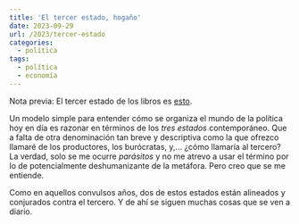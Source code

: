 ```yaml
---
title: 'El tercer estado, hogaño'
date: 2023-09-29
url: /2023/tercer-estado
categories:
  - política
tags:
  - política
  - economía
---
```


Nota previa: El tercer estado de los libros es [esto](https://es.wikipedia.org/wiki/Tercer_Estado).

Un modelo simple para entender cómo se organiza el mundo de la política hoy en día es razonar en términos de los _tres estados_ contemporáneo. Que a falta de otra denominación tan breve y descriptiva como la que ofrezco llamaré de los productores, los burócratas, y,... ¿cómo llamaría al tercero? La verdad, solo se me ocurre _parásitos_ y no me atrevo a usar el término por lo de potencialmente deshumanizante de la metáfora. Pero creo que se me entiende.

Como en aquellos convulsos años, dos de estos estados están alineados y conjurados contra el tercero. Y de ahí se siguen muchas cosas que se ven a diario.